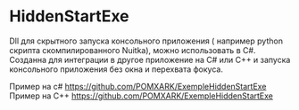 # HiddenStartExe

Dll для скрытного запуска консольного приложения ( например python скрипта скомпилированного Nuitka), можно использовать в C#.
Созданна для интеграции в другое приложение на С# или C++ и запуска консольного приложения без окна и перехвата фокуса.

Пример на с# https://github.com/POMXARK/ExempleHiddenStartExe
Пример на С++ https://github.com/POMXARK/ExempleHiddenStartExe
